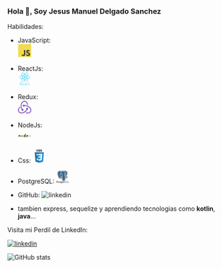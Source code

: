 ### Hola 👋, Soy Jesus Manuel Delgado Sanchez


Habilidades:
- JavaScript:  
            <img src='https://raw.githubusercontent.com/devicons/devicon/master/icons/javascript/javascript-original.svg' alt='js' height='30'>
- ReactJs:  
            <img src='https://raw.githubusercontent.com/devicons/devicon/master/icons/react/react-original-wordmark.svg' alt='react' height='30'>
- Redux:      
            <img src='https://raw.githubusercontent.com/devicons/devicon/master/icons/redux/redux-original.svg' alt='redux' height='30'>
- NodeJs:     
            <img src='https://raw.githubusercontent.com/devicons/devicon/master/icons/nodejs/nodejs-original-wordmark.svg' alt='node' height='30'>
- Css:
            <img src='https://raw.githubusercontent.com/devicons/devicon/master/icons/css3/css3-original-wordmark.svg' alt='css' height='30'>
- PostgreSQL: 
            <img src='https://raw.githubusercontent.com/devicons/devicon/master/icons/postgresql/postgresql-original-wordmark.svg' alt='postgresql' height='30'>
- GitHub:
            <img src='https://www.vectorlogo.zone/logos/git-scm/git-scm-icon.svg' alt='linkedin' height='30'>

- tambien express, sequelize y aprendiendo tecnologias como **kotlin**, **java**...



Visita mi Perdil de LinkedIn:

[<img src='https://raw.githubusercontent.com/rahuldkjain/github-profile-readme-generator/master/src/images/icons/Social/linked-in-alt.svg' alt='linkedin' height='40'>](https://www.linkedin.com/in/https://www.linkedin.com/in/m6nuel//)  

![GitHub stats](https://github-readme-stats.vercel.app/api?username=m6nuel&show_icons=true)  
